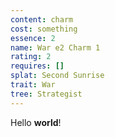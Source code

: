 ```yaml
---
content: charm
cost: something
essence: 2
name: War e2 Charm 1
rating: 2
requires: []
splat: Second Sunrise
trait: War
tree: Strategist
---
```


Hello **world**!
